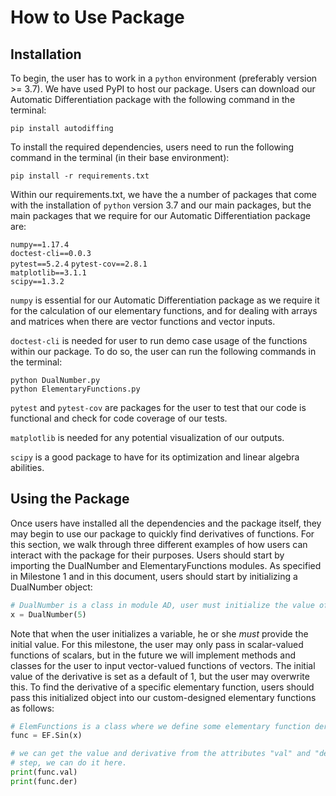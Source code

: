 # How to Use Package

## Installation

To begin, the user has to work in a `python` environment (preferably version >= 3.7). We have used PyPI to host our package. Users can download our Automatic Differentiation package with the following command in the terminal:

`pip install autodiffing`

To install the required dependencies, users need to run the following command in the terminal (in their base environment):

`pip install -r requirements.txt`

Within our requirements.txt, we have the a number of packages that come with the installation of `python` version 3.7 and our main packages, but the main packages that we require for our Automatic Differentiation package are: 

`numpy==1.17.4`\
`doctest-cli==0.0.3`\
`pytest==5.2.4`
`pytest-cov==2.8.1`\
`matplotlib==3.1.1`\
`scipy==1.3.2`

`numpy` is essential for our Automatic Differentiation package as we require it for the calculation of our elementary functions, and for dealing with arrays and matrices when there are vector functions and vector inputs.

`doctest-cli` is needed for user to run demo case usage of the functions within our package. To do so, the user can run the following commands in the terminal:

`python DualNumber.py`\
`python ElementaryFunctions.py`

`pytest` and `pytest-cov` are packages for the user to test that our code is functional and check for code coverage of our tests.

`matplotlib` is needed for any potential visualization of our outputs.

`scipy` is a good package to have for its optimization and linear algebra abilities.

## Using the Package

Once users have installed all the dependencies and the package itself, they may begin to use our package to quickly find derivatives of functions.  For this section, we walk through three different examples of how users can interact with the package for their purposes.  Users should start by importing the DualNumber and ElementaryFunctions modules.  As specified in Milestone 1 and in this document, users should start by initializing a DualNumber object:

```python
# DualNumber is a class in module AD, user must initialize the value of the variable in the initialization.
x = DualNumber(5)
```

Note that when the user initializes a variable, he or she _must_ provide the initial value.  For this milestone, the user may only pass in scalar-valued functions of scalars, but in the future we will implement methods and classes for the user to input vector-valued functions of vectors.  The initial value of the derivative is set as a default of 1, but the user may overwrite this. To find the derivative of a specific elementary function, users should pass this initialized object into our custom-designed elementary functions as follows:
```python
# ElemFunctions is a class where we define some elementary function derivatives and calculate the derivative function.
func = EF.Sin(x)

# we can get the value and derivative from the attributes "val" and "der". If we did not assign value and derivative direction in the fist
# step, we can do it here. 
print(func.val)
print(func.der)
```
